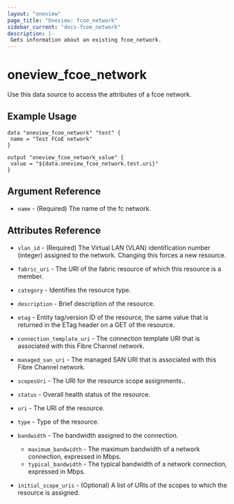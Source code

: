```yaml
---
layout: "oneview"
page_title: "Oneview: fcoe_network"
sidebar_current: "docs-fcoe_network"
description: |-
 Gets information about an existing fcoe_network.
---
```


# oneview\_fcoe\_network

Use this data source to access the attributes of a fcoe network.

## Example Usage

```hcl
data "oneview_fcoe_network" "test" {
 name = "Test FCoE network"
}

output "oneview_fcoe_network_value" {
 value = "${data.oneview_fcoe_network.test.uri}"
}
```

## Argument Reference

* `name` - (Required) The name of the fc network.

## Attributes Reference

* `vlan_id` - (Required) The Virtual LAN (VLAN) identification number (integer) assigned to the network.
Changing this forces a new resource.

* `fabric_uri` - The URI of the fabric resource of which this resource is a member.

* `category` - Identifies the resource type.

* `description` - Brief description of the resource.

* `etag` - Entity tag/version ID of the resource, the same value that is returned in the ETag header on a GET of the resource.

* `connection_template_uri` - The connection template URI that is associated with this Fibre Channel network.

* `managed_san_uri` - The managed SAN URI that is associated with this Fibre Channel network.

* `scopesUri` - The URI for the resource scope assignments..

* `status` - Overall health status of the resource.

* `uri` - The URI of the resource.

* `type` - Type of the resource.

* `bandwidth` - The bandwidth assigned to the connection. 
  *  `maximum_bandwidth` - The maximum bandwidth of a network connection, expressed in Mbps.
  *  `typical_bandwidth` - The typical bandwidth of a network connection, expressed in Mbps.

* `initial_scope_uris` - (Optional) A list of URIs of the scopes to which the resource is assigned.
